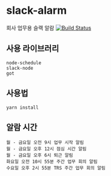 # slack-alarm
회사 업무용 슬랙 알람
[![Build Status](https://travis-ci.com/chcjswo/slack-alarm.svg?branch=master)](https://travis-ci.com/chcjswo/slack-alarm)
## 사용 라이브러리
    node-schedule
    slack-node
    got

## 사용법
```yarn install```

## 알람 시간
    월 - 금요일 오전 9시 업무 시작 알림
    월 - 금요일 오후 12시 점심 시간 알림
    월 - 금요일 오후 6시 퇴근 알림
    화요일 오전 10시 55분 주간 업무 회의 알림
    수요일 오후 2시 55분 TRS 주간 업무 회의 알림
